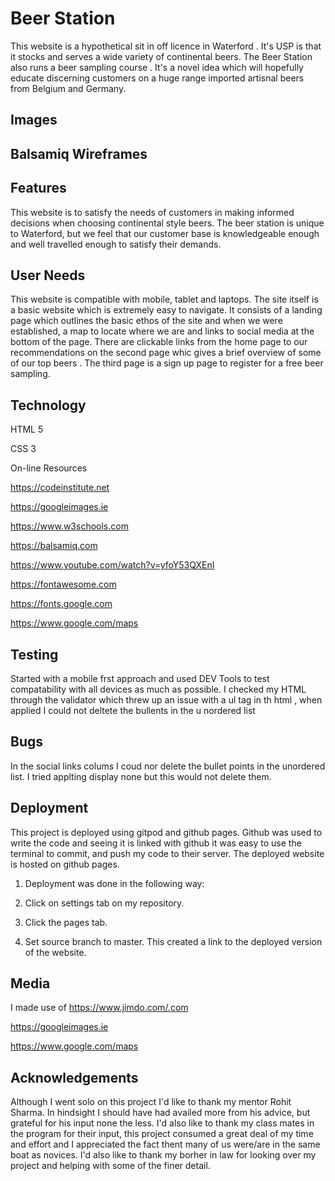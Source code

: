 # Beer Station

 This website is a hypothetical sit in off licence in Waterford . It's USP is that it stocks and serves a wide variety of continental beers. The Beer Station also runs a beer sampling course . It's a novel idea which will hopefully educate discerning customers on a huge range imported artisnal beers from Belgium and Germany.


 ## Images

 

 
## Balsamiq Wireframes 




## Features

This website is to satisfy the needs of customers in making informed decisions when choosing continental style beers. The beer station is unique to Waterford, but we feel that our customer base is knowledgeable enough and well travelled enough to satisfy their demands.

## User Needs

This website is compatible with mobile, tablet and laptops. The site itself is a basic  website which is  extremely easy to navigate. It consists of a landing page  which outlines the basic ethos of the site and when we were established, a map to locate where we are and links to social media at the bottom of the page. There are clickable links from the home page to our recommendations on the second page whic gives a brief overview of some of our top beers . The third page is a sign up page to register for  a free beer sampling.

## Technology

HTML 5

CSS 3

On-line Resources

https://codeinstitute.net

https://googleimages.ie

https://www.w3schools.com

https://balsamiq.com

https://www.youtube.com/watch?v=yfoY53QXEnI

https://fontawesome.com

https://fonts.google.com

https://www.google.com/maps


## Testing 

Started with a mobile frst approach and used DEV Tools to test compatability with all devices as much as possible. I checked my HTML through the validator which threw up an issue  with a ul tag in th html , when applied I could not deltete the bullents in the u nordered list



## Bugs

In the social links colums I  coud nor delete the  bullet points in the unordered list. I tried  applting display none but this would not delete them.






## Deployment

This project is deployed using gitpod and github pages.  Github was used to write the code and seeing it is linked with github it was easy to use the terminal to commit, and push my code to their server. The deployed website is hosted on github pages.

1. Deployment was done in the following way:

2. Click on settings tab on my repository.

3. Click the pages tab.


4. Set source branch to master. This created a link to the
deployed version of the website.


## Media

I made use of https://www.jimdo.com/.com

  https://googleimages.ie

  https://www.google.com/maps




## Acknowledgements

Although I went solo on this project I'd like to thank my mentor Rohit Sharma. In hindsight I should have had availed more  from his advice, but grateful for his input none the less.
I'd also like to thank my class mates in the program for their input, this project consumed a great deal of my time and effort and I appreciated the fact thent many of us were/are in the same boat as novices. I'd also like to thank my borher in law for looking over my project and helping with some of the finer detail.